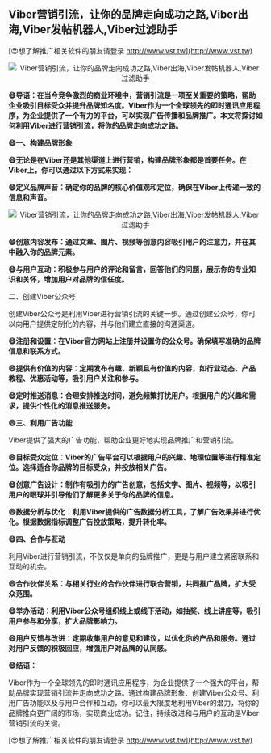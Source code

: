 ## **Viber营销引流，让你的品牌走向成功之路,Viber出海,Viber发帖机器人,Viber过滤助手**

[😍想了解推广相关软件的朋友请登录 http://www.vst.tw](http://www.vst.tw)

 <center><img src="https://vst.tw/MP4/tuiguang/png/6.png" alt="Viber营销引流，让你的品牌走向成功之路,Viber出海,Viber发帖机器人,Viber过滤助手"></center>

**😄导语：在当今竞争激烈的商业环境中，营销引流是一项至关重要的策略，帮助企业吸引目标受众并提升品牌知名度。Viber作为一个全球领先的即时通讯应用程序，为企业提供了一个有力的平台，可以实现广告传播和品牌推广。本文将探讨如何利用Viber进行营销引流，将你的品牌走向成功之路。**

**😄一、构建品牌形象**

**😄无论是在Viber还是其他渠道上进行营销，构建品牌形象都是首要任务。在Viber上，你可以通过以下方式来实现：**

**😄定义品牌声音：确定你的品牌的核心价值观和定位，确保在Viber上传递一致的信息和声音。**

 <center><img src="https://vst.tw/MP4/tuiguang/png/6.png" alt="Viber营销引流，让你的品牌走向成功之路,Viber出海,Viber发帖机器人,Viber过滤助手"></center>

**😄创意内容发布：通过文章、图片、视频等创意内容吸引用户的注意力，并在其中融入你的品牌元素。**

**😄与用户互动：积极参与用户的评论和留言，回答他们的问题，展示你的专业知识和关怀，增加用户对品牌的信任度。**

二、创建Viber公众号

创建Viber公众号是利用Viber进行营销引流的关键一步。通过创建公众号，你可以向用户提供定制化的内容，并与他们建立直接的沟通渠道。

**😄注册和设置：在Viber官方网站上注册并设置你的公众号。确保填写准确的品牌信息和联系方式。**

**😄提供有价值的内容：定期发布有趣、新颖且有价值的内容，如行业动态、产品教程、优惠活动等，吸引用户关注和参与。**

**😄定时推送消息：合理安排推送时间，避免频繁打扰用户。根据用户的兴趣和需求，提供个性化的消息推送服务。**

**😄三、利用广告功能**

Viber提供了强大的广告功能，帮助企业更好地实现品牌推广和营销引流。

**😄目标受众定位：Viber的广告平台可以根据用户的兴趣、地理位置等进行精准定位。选择适合你品牌的目标受众，并投放相关广告。**

**😄创意广告设计：制作有吸引力的广告创意，包括文字、图片、视频等，以吸引用户的眼球并引导他们了解更多关于你的品牌的信息。**

**😄数据分析与优化：利用Viber提供的广告数据分析工具，了解广告效果并进行优化。根据数据指标调整广告投放策略，提升转化率。**

**😄四、合作与互动**

利用Viber进行营销引流，不仅仅是单向的品牌推广，更是与用户建立紧密联系和互动的机会。

**😄合作伙伴关系：与相关行业的合作伙伴进行联合营销，共同推广品牌，扩大受众范围。**

**😄举办活动：利用Viber公众号组织线上或线下活动，如抽奖、线上讲座等，吸引用户参与和分享，扩大品牌影响力。**

**😄用户反馈与改进：定期收集用户的意见和建议，以优化你的产品和服务。通过对用户反馈的积极回应，增强用户对品牌的认同感。**

**😄结语：**

Viber作为一个全球领先的即时通讯应用程序，为企业提供了一个强大的平台，帮助品牌实现营销引流并走向成功之路。通过构建品牌形象、创建Viber公众号、利用广告功能以及与用户合作和互动，你可以最大限度地利用Viber的潜力，将你的品牌推向更广阔的市场，实现商业成功。记住，持续改进和与用户的互动是Viber营销引流的关键。

[😍想了解推广相关软件的朋友请登录 http://www.vst.tw](http://www.vst.tw)



